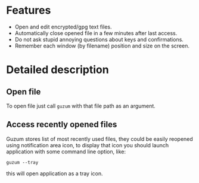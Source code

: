 Features
========

* Open and edit encrypted/gpg text files.
* Automatically close opened file in a few minutes after last access.
* Do not ask stupid annoying questions about keys and confirmations.
* Remember each window (by filename) position and size on the screen.

Detailed description
====================

Open file
---------

To open file just call ``guzum`` with that file path as an argument.

Access recently opened files
----------------------------

Guzum stores list of most recently used files, they could be easily reopened
using notification area icon, to display that icon you should launch application
with some command line option, like:

    guzum --tray

this will open application as a tray icon.

